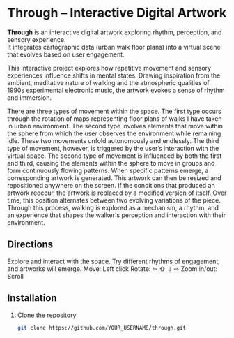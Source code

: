 # Through – Interactive Digital Artwork

**Through** is an interactive digital artwork exploring rhythm, perception, and sensory experience.  
It integrates cartographic data (urban walk floor plans) into a virtual scene that evolves based on user engagement.

This interactive project explores how repetitive movement and sensory experiences influence shifts in mental states. Drawing inspiration from the ambient, meditative nature of walking and the atmospheric qualities of 1990s experimental electronic music, the artwork evokes a sense of rhythm and immersion.

There are three types of movement within the space.
The first type occurs through the rotation of maps representing floor plans of walks I have taken in urban environment. 
The second type involves elements that move within the sphere from which the user observes the environment while remaining idle.
These two movements unfold autonomously and endlessly. 
The third type of movement, however, is triggered by the user’s interaction with the virtual space. 
The second type of movement is influenced by both the first and third, causing the elements within the sphere to move in groups and form continuously flowing patterns.
When specific patterns emerge, a corresponding artwork is generated. This artwork can then be resized and repositioned anywhere on the screen. 
If the conditions that produced an artwork reoccur, the artwork is replaced by a modified version of itself. Over time, this position alternates between two evolving variations of the piece.
Through this process, walking is explored as a mechanism, a rhythm, and an experience that shapes the walker's perception and interaction with their environment.

## Directions
Explore and interact with the space. Try different rhythms of engagement, and artworks will emerge.
Move: Left click
Rotate: &#x21e6; &#x21e7; &#x21e9; &#x21e8;
Zoom in/out: Scroll


## Installation
1. Clone the repository  
   ```bash
   git clone https://github.com/YOUR_USERNAME/through.git
